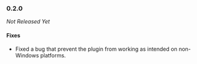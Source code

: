 ### 0.2.0

_Not Released Yet_

#### Fixes

- Fixed a bug that prevent the plugin from working as intended on non-Windows
  platforms.